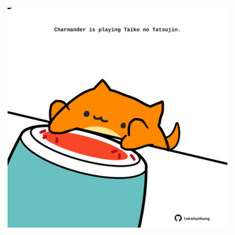 <!-- built at 06/08/2024, 24:01:34 UTC -->
<p align="center">
  <img width="500" height="500" src="./ReadmeImage.svg">
</p>
